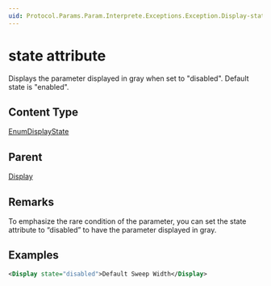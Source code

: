 ```yaml
---
uid: Protocol.Params.Param.Interprete.Exceptions.Exception.Display-state
---
```


# state attribute

Displays the parameter displayed in gray when set to "disabled".
Default state is "enabled".

## Content Type

[EnumDisplayState](xref:Protocol-EnumDisplayState)

## Parent

[Display](xref:Protocol.Params.Param.Interprete.Exceptions.Exception.Display)

## Remarks

To emphasize the rare condition of the parameter, you can set the state attribute to “disabled” to have the parameter displayed in gray.

## Examples

```xml
<Display state="disabled">Default Sweep Width</Display>
```
